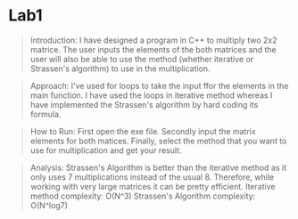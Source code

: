 # Lab1
> Introduction:
      I have designed a program in C++ to multiply two 2x2 matrice. 
      The user inputs the elements of the both matrices and the user will also be able to use the method (whether iterative or Strassen's algorithm) to use in the multiplication.
      
> Approach:
      I've used for loops to take the input ffor the elements in the main function. 
      I have used the loops in iterative method whereas I have implemented the Strassen's algorithm by hard coding its formula.
      
> How to Run:
     First open the exe file.
     Secondly input the matrix elements for both matices.
     Finally, select the method that you want to use for multiplication and get your result.
      
> Analysis:
      Strassen's Algorithm is better than the iterative method as it only uses 7 multiplications instead of the usual 8. Therefore, while working with very large matrices it can be pretty efficient.
      Iterative method complexity: O(N^3)
      Strassen's Algorithm complexity: O(N^log7) 
